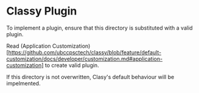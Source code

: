 # Classy Plugin

To implement a plugin, ensure that this directory is substituted with a valid plugin.

Read (Application Customization)[https://github.com/ubccpsctech/classy/blob/feature/default-customization/docs/developer/customization.md#application-customization] to create valid plugin. 

If this directory is not overwritten, Clasy's default behaviour will be impelmented.

